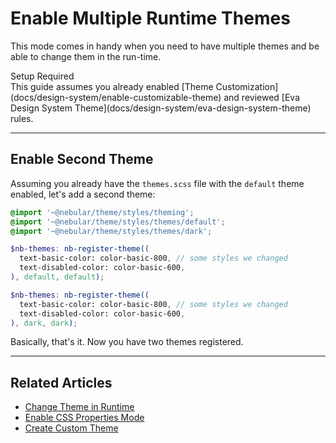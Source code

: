 # Enable Multiple Runtime Themes

This mode comes in handy when you need to have multiple themes and be able to change them in the run-time.


<div class="note note-info section-end">
  <div class="note-title">Setup Required</div>
  <div class="note-body">
    This guide assumes you already enabled [Theme Customization](docs/design-system/enable-customizable-theme)
    and reviewed [Eva Design System Theme](docs/design-system/eva-design-system-theme) rules.
  </div>
</div>
<hr>

## Enable Second Theme
Assuming you already have the `themes.scss` file with the `default` theme enabled, let's add a second theme:

```scss
@import '~@nebular/theme/styles/theming';
@import '~@nebular/theme/styles/themes/default';
@import '~@nebular/theme/styles/themes/dark';

$nb-themes: nb-register-theme((
  text-basic-color: color-basic-800, // some styles we changed
  text-disabled-color: color-basic-600,
), default, default);

$nb-themes: nb-register-theme((
  text-basic-color: color-basic-800, // some styles we changed
  text-disabled-color: color-basic-600,
), dark, dark);

```

Basically, that's it. Now you have two themes registered.
<hr>

## Related Articles

- [Change Theme in Runtime](docs/design-system/changing-theme)
- [Enable CSS Properties Mode](docs/design-system/enable-css-properties-mode)
- [Create Custom Theme](docs/design-system/create-custom-theme)
